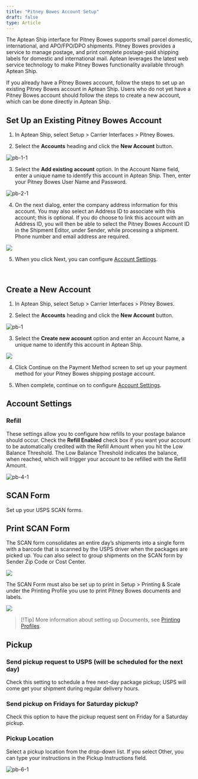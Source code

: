 ```yaml
---
title: "Pitney Bowes Account Setup"
draft: false
type: Article
---
```


The Aptean Ship interface for Pitney Bowes supports small parcel domestic, international, and APO/FPO/DPO shipments. Pitney Bowes provides a service to manage postage, and print complete postage-paid shipping labels for domestic and international mail. Aptean leverages the latest web service technology to make Pitney Bowes functionality available through Aptean Ship.

If you already have a Pitney Bowes account, follow the steps to set up an existing Pitney Bowes account in Aptean Ship. Users who do not yet have a Pitney Bowes account should follow the steps to create a new account, which can be done directly in Aptean Ship.

## Set Up an Existing Pitney Bowes Account


1. In Aptean Ship, select Setup > Carrier Interfaces > Pitney Bowes.

2. Select the **Accounts** heading and click the **New Account** button.

![pb-1-1](assets/images/pb-1-1.png)

3. Select the **Add existing account** option. In the Account Name field, enter a unique name to identify this account in Aptean Ship. Then, enter your Pitney Bowes User Name and Password.

![pb-2-1](assets/images/pb-2-1.png)

4. On the next dialog, enter the company address information for this account. You may also select an Address ID to associate with this account; this is optional. If you do choose to link this account with an Address ID, you will then be able to select the Pitney Bowes Account ID in the Shipment Editor, under Sender, while processing a shipment. Phone number and email address are required.

![](assets/images/pb-3-1.png)

5. When you click Next, you can configure [Account Settings](pitney-bowes-account-setup.md#account-settings).


 
## Create a New Account


1. In Aptean Ship, select Setup > Carrier Interfaces > Pitney Bowes.

2. Select the **Accounts** heading and click the **New Account** button.

![pb-1](assets/images/pb-1.png)

3. Select the **Create new account** option and enter an Account Name, a unique name to identify this account in Aptean Ship.

![](assets/images/pb-newaccount-1-1.png)

4. Click Continue on the Payment Method screen to set up your payment method for your Pitney Bowes shipping postage account.

5. When complete, continue on to configure [Account Settings](pitney-bowes-account-setup.md#account-settings).


## Account Settings


### Refill


These settings allow you to configure how refills to your postage balance should occur. Check the **Refill Enabled** check box if you want your account to be automatically credited with the Refill Amount when you hit the Low Balance Threshold. The Low Balance Threshold indicates the balance, when reached, which will trigger your account to be refilled with the Refill Amount.

![pb-4-1](assets/images/pb-4-1.png)

## SCAN Form

Set up your USPS SCAN forms.

## Print SCAN Form


The SCAN form consolidates an entire day’s shipments into a single form with a barcode that is scanned by the USPS driver when the packages are picked up. You can also select to group shipments on the SCAN form by Sender Zip Code or Cost Center.

![](assets/images/pb-5-1.png)

The SCAN Form must also be set up to print in Setup > Printing & Scale under the Printing Profile you use to print Pitney Bowes documents and labels.

![](assets/images/pb-7-1.png)

>[!Tip] More information about setting up Documents, see [Printing Profiles](printing-profiles.md).

## Pickup


### Send pickup request to USPS (will be scheduled for the next day)


Check this setting to schedule a free next-day package pickup; USPS will come get your shipment during regular delivery hours.
### Send pickup on Fridays for Saturday pickup?


Check this option to have the pickup request sent on Friday for a Saturday pickup.
### Pickup Location


Select a pickup location from the drop-down list. If you select Other, you can type your instructions in the Pickup Instructions field.

![pb-6-1](assets/images/pb-6-1.png)


